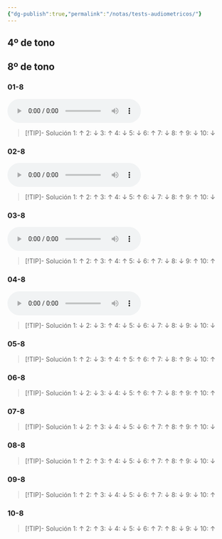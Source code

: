 ```yaml
---
{"dg-publish":true,"permalink":"/notas/tests-audiometricos/"}
---
```


## 4º de tono


## 8º de tono

### 01-8

<audio src="https://docs.google.com/uc?export=download&id=15lJ0Z6P09c4PpAg6_FamqUnzCNrpInbP" controls></audio>

> [!TIP]- Solución
>  1: ↑    2: ↓    3: ↑    4: ↓    5: ↓    6: ↑    7: ↓    8: ↑    9: ↓    10: ↓  

### 02-8

<audio src="https://docs.google.com/uc?export=download&id=1b33NRCPTUVfS92q6jXhKjmCYHUrB9CgJ/view?usp=sharing" controls></audio>

> [!TIP]- Solución
>1: ↑    2: ↑    3: ↑    4: ↓    5: ↑    6: ↓    7: ↓    8: ↑    9: ↑    10: ↓ 

### 03-8

<audio src="https://docs.google.com/uc?export=download&id=1cRvPhsZkQZh1FZZfY6BFwespOa-7EQlT/view?usp=sharing" controls></audio>

> [!TIP]- Solución
>1: ↑    2: ↑    3: ↑    4: ↑    5: ↓    6: ↑    7: ↓    8: ↓    9: ↑    10: ↑ 

### 04-8

<audio src="https://docs.google.com/uc?export=download&id=1Eh6Y5_0QBj9UX3EMMSpzc904FDJ6sc6i/view?usp=sharing" controls></audio>

> [!TIP]- Solución
>1: ↓    2: ↓    3: ↑    4: ↓    5: ↓    6: ↓    7: ↓    8: ↓    9: ↓    10: ↓ 


### 05-8

> [!TIP]- Solución
>1: ↑    2: ↓    3: ↑    4: ↑    5: ↑    6: ↑    7: ↓    8: ↑    9: ↓    10: ↑ 

### 06-8

> [!TIP]- Solución
> 1: ↓    2: ↓    3: ↓    4: ↓    5: ↑    6: ↑    7: ↓    8: ↑    9: ↑    10: ↑ 

### 07-8

> [!TIP]- Solución
>1: ↓    2: ↑    3: ↓    4: ↓    5: ↓    6: ↑    7: ↑    8: ↑    9: ↑    10: ↓ 

### 08-8

> [!TIP]- Solución
>1: ↑    2: ↑    3: ↑    4: ↓    5: ↓    6: ↑    7: ↑    8: ↑    9: ↓    10: ↓ 

### 09-8

> [!TIP]- Solución
>1: ↑    2: ↑    3: ↓    4: ↓    5: ↓    6: ↑    7: ↓    8: ↓    9: ↓    10: ↑ 

### 10-8

> [!TIP]- Solución
>1: ↑    2: ↑    3: ↓    4: ↓    5: ↓    6: ↑    7: ↑    8: ↓    9: ↓    10: ↑